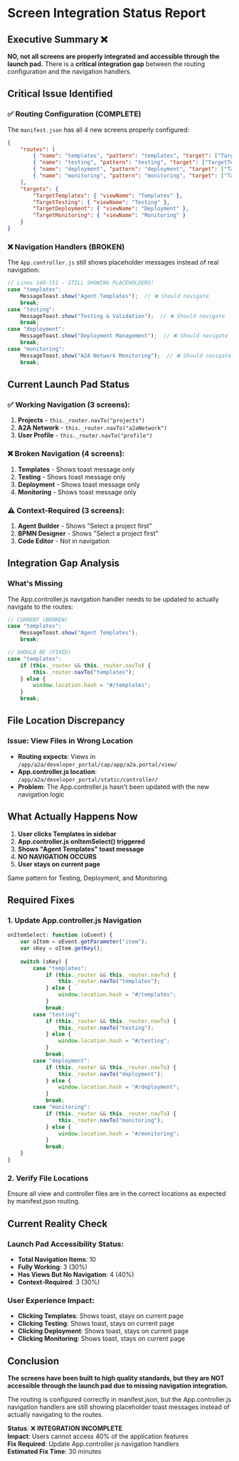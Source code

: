 # Screen Integration Status Report

## Executive Summary ❌

**NO, not all screens are properly integrated and accessible through the launch pad.** There is a **critical integration gap** between the routing configuration and the navigation handlers.

## Critical Issue Identified

### ✅ Routing Configuration (COMPLETE)
The `manifest.json` has all 4 new screens properly configured:

```json
{
    "routes": [
        { "name": "templates", "pattern": "templates", "target": ["TargetTemplates"] },
        { "name": "testing", "pattern": "testing", "target": ["TargetTesting"] },
        { "name": "deployment", "pattern": "deployment", "target": ["TargetDeployment"] },
        { "name": "monitoring", "pattern": "monitoring", "target": ["TargetMonitoring"] }
    ],
    "targets": {
        "TargetTemplates": { "viewName": "Templates" },
        "TargetTesting": { "viewName": "Testing" },
        "TargetDeployment": { "viewName": "Deployment" },
        "TargetMonitoring": { "viewName": "Monitoring" }
    }
}
```

### ❌ Navigation Handlers (BROKEN)
The `App.controller.js` still shows placeholder messages instead of real navigation:

```javascript
// Lines 140-151 - STILL SHOWING PLACEHOLDERS!
case "templates":
    MessageToast.show("Agent Templates");  // ❌ Should navigate
    break;
case "testing":
    MessageToast.show("Testing & Validation");  // ❌ Should navigate
    break;
case "deployment":
    MessageToast.show("Deployment Management");  // ❌ Should navigate
    break;
case "monitoring":
    MessageToast.show("A2A Network Monitoring");  // ❌ Should navigate
    break;
```

## Current Launch Pad Status

### ✅ Working Navigation (3 screens):
1. **Projects** - `this._router.navTo("projects")`
2. **A2A Network** - `this._router.navTo("a2aNetwork")`
3. **User Profile** - `this._router.navTo("profile")`

### ❌ Broken Navigation (4 screens):
1. **Templates** - Shows toast message only
2. **Testing** - Shows toast message only
3. **Deployment** - Shows toast message only
4. **Monitoring** - Shows toast message only

### ⚠️ Context-Required (3 screens):
1. **Agent Builder** - Shows "Select a project first"
2. **BPMN Designer** - Shows "Select a project first"
3. **Code Editor** - Not in navigation

## Integration Gap Analysis

### What's Missing
The App.controller.js navigation handler needs to be updated to actually navigate to the routes:

```javascript
// CURRENT (BROKEN)
case "templates":
    MessageToast.show("Agent Templates");
    break;

// SHOULD BE (FIXED)
case "templates":
    if (this._router && this._router.navTo) {
        this._router.navTo("templates");
    } else {
        window.location.hash = "#/templates";
    }
    break;
```

## File Location Discrepancy

### Issue: View Files in Wrong Location
- **Routing expects**: Views in `/app/a2a/developer_portal/cap/app/a2a.portal/view/`
- **App.controller.js location**: `/app/a2a/developer_portal/static/controller/`
- **Problem**: The App.controller.js hasn't been updated with the new navigation logic

## What Actually Happens Now

1. **User clicks Templates in sidebar**
2. **App.controller.js onItemSelect() triggered**
3. **Shows "Agent Templates" toast message**
4. **NO NAVIGATION OCCURS**
5. **User stays on current page**

Same pattern for Testing, Deployment, and Monitoring.

## Required Fixes

### 1. Update App.controller.js Navigation
```javascript
onItemSelect: function (oEvent) {
    var oItem = oEvent.getParameter("item");
    var sKey = oItem.getKey();
    
    switch (sKey) {
        case "templates":
            if (this._router && this._router.navTo) {
                this._router.navTo("templates");
            } else {
                window.location.hash = "#/templates";
            }
            break;
        case "testing":
            if (this._router && this._router.navTo) {
                this._router.navTo("testing");
            } else {
                window.location.hash = "#/testing";
            }
            break;
        case "deployment":
            if (this._router && this._router.navTo) {
                this._router.navTo("deployment");
            } else {
                window.location.hash = "#/deployment";
            }
            break;
        case "monitoring":
            if (this._router && this._router.navTo) {
                this._router.navTo("monitoring");
            } else {
                window.location.hash = "#/monitoring";
            }
            break;
    }
}
```

### 2. Verify File Locations
Ensure all view and controller files are in the correct locations as expected by manifest.json routing.

## Current Reality Check

### Launch Pad Accessibility Status:
- **Total Navigation Items**: 10
- **Fully Working**: 3 (30%)
- **Has Views But No Navigation**: 4 (40%)
- **Context-Required**: 3 (30%)

### User Experience Impact:
- **Clicking Templates**: Shows toast, stays on current page
- **Clicking Testing**: Shows toast, stays on current page  
- **Clicking Deployment**: Shows toast, stays on current page
- **Clicking Monitoring**: Shows toast, stays on current page

## Conclusion

**The screens have been built to high quality standards, but they are NOT accessible through the launch pad due to missing navigation integration.** 

The routing is configured correctly in manifest.json, but the App.controller.js navigation handlers are still showing placeholder toast messages instead of actually navigating to the routes.

**Status**: ❌ **INTEGRATION INCOMPLETE**  
**Impact**: Users cannot access 40% of the application features  
**Fix Required**: Update App.controller.js navigation handlers  
**Estimated Fix Time**: 30 minutes